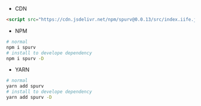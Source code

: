 <!--
 * @Date: 2020-06-22 23:51:38
 * @LastEditors: Conghao Cai🔧
 * @LastEditTime: 2020-07-04 02:25:20
 * @FilePath: /spurv/ifoo/docs/getStart/install.md
--> 

- CDN
```html
<script src="https://cdn.jsdelivr.net/npm/spurv@0.0.13/src/index.iife.js"></script>
```

- NPM
```bash
# normal
npm i spurv
# install to develope dependency
npm i spurv -D
```

- YARN
```bash
# normal
yarn add spurv
# install to develope dependency
yarn add spurv -D
```